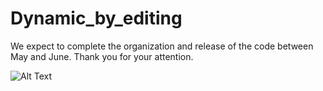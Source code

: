 # Dynamic_by_editing

We expect to complete the organization and release of the code between May and June. Thank you for your attention.


![Alt Text](dynamic2.gif)
